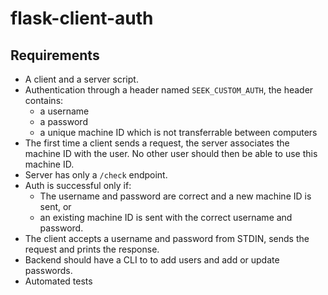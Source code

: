 # flask-client-auth


Requirements
------------

* A client and a server script.
* Authentication through a header named `SEEK_CUSTOM_AUTH`, the header contains:
    - a username
    - a password
    - a unique machine ID which is not transferrable between computers
* The first time a client sends a request, the server associates the machine ID
  with the user. No other user should then be able to use this machine ID.
* Server has only a `/check` endpoint.
* Auth is successful only if:
    - The username and password are correct and a new machine ID is sent, or
    - an existing machine ID is sent with the correct username and password.
* The client accepts a username and password from STDIN, sends the request and
  prints the response.
* Backend should have a CLI to to add users and add or update passwords.
* Automated tests
